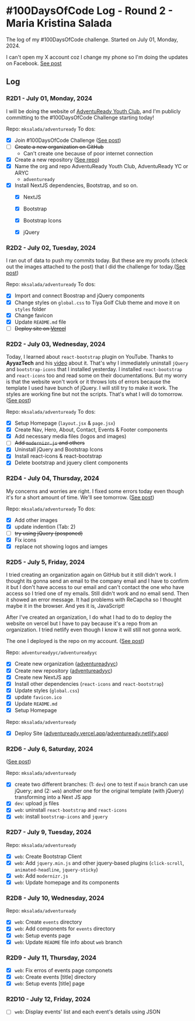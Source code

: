 # #100DaysOfCode Log - Round 2 - Maria Kristina Salada

The log of my #100DaysOfCode challenge. Started on July 01, Monday, 2024.

I can't open my X account coz I change my phone so I'm doing the updates on Facebook. [See post](https://web.facebook.com/tintinsalada/posts/pfbid0nAa25vpKdb3cRdjmDtn4XmW6yFeJ1QzgSEhvJ16k1LgM5FLRVoAAbrVrvCnMne1kl)

## Log


### R2D1 - July 01, Monday, 2024

I will be doing the website of [AdventuReady Youth Club.](https://web.facebook.com/AdventuReadyYouthClub) and I'm publicly committing to the #100DaysOfCode Challenge starting today!

Repo: `mksalada/adventuready`
To dos:
- [x] Join #100DaysOfCode Challenge ([See post](https://web.facebook.com/tintinsalada/posts/pfbid0nAa25vpKdb3cRdjmDtn4XmW6yFeJ1QzgSEhvJ16k1LgM5FLRVoAAbrVrvCnMne1kl))
- [ ] ~~Create a new organization on GitHub~~
	- Can't create one because of poor internet connection
- [x] Create a new repository ([See repo](https://github.com/mksalada/adventuready))
- [x] Name the org and repo AdventuReady Youth Club, AdventuReady YC or ARYC
	- `adventuready`
- [x] Install NextJS dependencies, Bootstrap, and so on.
	- [x] NextJS
	- [x] Bootstrap
	- [x] Bootstrap Icons
	- [x] jQuery


### R2D2 - July 02, Tuesday, 2024

I ran out of data to push my commits today. But these are my proofs (check out the images attached to the post) that I did the challenge for today.([See post](https://web.facebook.com/tintinsalada/posts/pfbid032uggr4mh1hdiKAfFnLcnuGfn8SpCEbBn1fZkxnefDQjHm7FTbnd5Lx8doAX2bfPwl))

Repo: `mksalada/adventuready`
To dos:
- [x] Import and connect Boostrap and jQuery components
- [x] Change styles on `global.css` to Tiya Golf Club theme and move it on `styles` folder
- [x] Change favicon
- [x] Update `README.md` file
- [ ] ~~Deploy site on [Vercel](https://vercel.com)~~

### R2D2 - July 03, Wednesday, 2024

Today, I learned about `react-bootstrap` plugin on YouTube. Thanks to **AyyazTech** and his [video](https://youtu.be/swxsnF3PXT4) about it. That's why I immediately uninstall `jQuery` and `bootstrap-icons` that I installed yesterday. I installed `react-bootstrap` and `react-icons` too and read some on their documentations. But my worry is that the website won't work or it throws lots of errors because the template I used have bunch of jQuery. I will still try to make it work. The styles are working fine but not the scripts. That's what I will do tomorrow. ([See post](https://web.facebook.com/tintinsalada/posts/pfbid0S891pSLVas1Gcngx16EixUWRSfTnSV9FH5TXgWWpagYT1unzTky9XwWo2ZeVunzSl))

Repo: `mksalada/adventuready`
To dos:
- [x] Setup Homepage (`layout.jsx` & `page.jsx`)
- [x] Create Nav, Hero, About, Contact, Events & Footer components
- [x] Add necessary media files (logos and images)
- [ ] ~~Add `modernizr.js` and others~~
- [x] Uninstall jQuery and Bootstrap Icons
- [x] Install react-icons & react-bootstrap
- [x] Delete bootstrap and jquery client components

### R2D4 - July 04, Thursday, 2024

My concerns and worries are right. I fixed some errors today even though it's for a short amount of time. We'll see tomorrow. ([See post](https://web.facebook.com/tintinsalada/posts/pfbid0LR89Qd1oNpYGZhqMZ6M7bvnBAaYAbW9WsW8nVF8VFP37zjWaBhH7NFnxiWN4jM7wl))

Repo: `mksalada/adventuready`
To dos:
- [x] Add other images
- [x] update indention (Tab: 2)
- [ ] ~~try using jQuery (posponed)~~
- [x] Fix icons
- [x] replace not showing logos and iamges

### R2D5 - July 5, Friday, 2024

I tried creating an organization again on GitHub but it still didn't work. I thought its gonna send an email to the company email and I have to confirm it but I don't have access to our email and can't contact the one who have access so I tried one of my emails. Still didn't work and no email send. Then it showed an error message. It had problems with ReCapcha so I thought maybe it in the browser. And yes it is, JavaScript!

After I've created an organization, I do what I had to do to deploy the website on vercel but I have to pay because it's a repo from an organization. I tried netlify even though I know it will still not gonna work.

The one I deployed is the repo on my account. ([See post](https://web.facebook.com/tintinsalada/posts/pfbid03Hy2kKpEwdLWS2DqBSzwYNzwfpj9qBYK3ZMqiLV5F9zsZgDFGaxBFoVRGWPJvFb5l))

Repo: `adventureadyyc/adventureadyyc`
- [x] Create  new organization ([adventureadyyc](https://github.com/adventureadyyc))
- [x] Create new repository ([adventureadyyc](https://github.com/adventureadyyc/adventureadyyc))
- [x] Create new NextJS app
- [x] Install other dependencies (`react-icons` and `react-bootstrap`)
- [x] Update styles (`global.css`)
- [x] update `favicon.ico`
- [x] Update `README.md`
- [x] Setup Homepage

Repo: `mksalada/adventuready`
- [x] Deploy Site ([adventuready.vercel.app](https://adventuready.vercel.app)/[adventuready.netlify.app](https://adventuready.netlify.app))

### R2D6 - July 6, Saturday, 2024

([See post](https://web.facebook.com/tintinsalada/posts/pfbid0Dhu8XYn8WEP2XcBpgyUgFcFav7dWAWk7ut3dN3Q62odjheHsQpcRNzC9FnEJ81Dql))

Repo: `mksalada/adventuready`
- [x] create two different branches: (1: `dev`) one to test if `main` branch can use jQuery; and (2: `web`) another one for the original template (with jQuery) transforming into a Next JS app
- [x] `dev`: upload js files
- [x] `web`: uninstall `react-bootstrap` and `react-icons`
- [x] `web`: install `bootstrap-icons` and `jquery`

### R2D7 - July 9, Tuesday, 2024

Repo: `mksalada/adventuready`
- [x] `web`: Create Bootstrap Client
- [x] `web`: Add `jquery.min.js` and other jquery-based plugins (`click-scroll`, `animated-headline`, `jquery-sticky`)
- [x] `web`: Add `modernizr.js`
- [x] `web`: Update homepage and its components

### R2D8 - July 10, Wednesday, 2024

Repo: `mksalada/adventuready`
- [x] `web`: Create `events` directory
- [x] `web`: Add components for `events` directory
- [x] `web`: Setup events page
- [x] `web`: Update `README` file info about `web` branch

### R2D9 - July 11, Thursday, 2024

- [x] `web`: Fix erros of events page componets
- [x] `web`: Create events [title] directory
- [x] `web`: Setup events [title] page

### R2D10 - July 12, Friday, 2024

- [ ] `web`: Display events' list and each event's details using JSON
